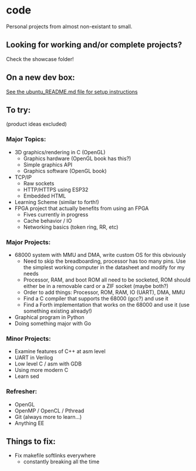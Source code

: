 # code
Personal projects from almost non-existant to small.
## Looking for working and/or complete projects?
Check the showcase folder!
## On a new dev box:
   [See the ubuntu_README.md file for setup instructions](ubuntu_README.md)
## To try:
(product ideas excluded)
### Major Topics:
- 3D graphics/rendering in C (OpenGL)
	- Graphics hardware (OpenGL book has this?)
	- Simple graphics API
	- Graphics software (OpenGL book)
- TCP/IP
	- Raw sockets
	- HTTP/HTTPS using ESP32
	- Embedded HTML
- Learning Scheme (similar to forth!)
- FPGA project that actually benefits from using an FPGA
	- Fives currently in progress
	- Cache behavior / IO
	- Networking basics (token ring, RR, etc)
### Major Projects:
- 68000 system with MMU and DMA, write custom OS for this obviously
	- Need to skip the breadboarding, processor has too many pins.  Use the simplest working computer in the datasheet and modify for my needs
	- Processor, RAM, and boot ROM all need to be socketed, ROM should either be in a removable card or a ZIF socket (maybe both?)
	- Order to add things: Processor, ROM, RAM, IO (UART), DMA, MMU
	- Find a C compiler that supports the 68000 (gcc?) and use it
	- Find a Forth implementation that works on the 68000 and use it (use something existing already!)
- Graphical program in Python
- Doing something major with Go
### Minor Projects:
- Examine features of C++ at asm level
- UART in Verilog
- Low level C / asm with GDB
- Using more modern C
- Learn sed
### Refresher:
- OpenGL
- OpenMP / OpenCL / Pthread
- Git (always more to learn...)
- Anything EE
## Things to fix:
- Fix makefile softlinks everywhere
	- constantly breaking all the time
